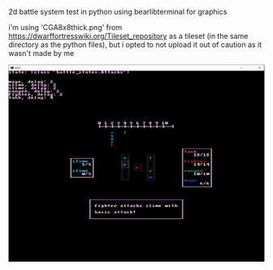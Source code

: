 2d battle system test in python using bearlibterminal for graphics

i'm using 'CGA8x8thick.png' from https://dwarffortresswiki.org/Tileset_repository as a tileset (in the same directory as the python files), but i opted to not upload it out of caution as it wasn't made by me

![demo screenshot](demo.png)
